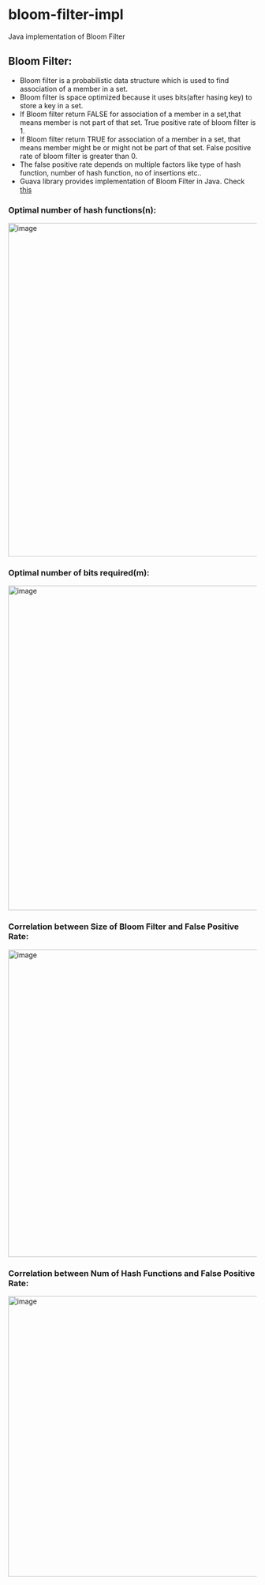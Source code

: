 # bloom-filter-impl
Java implementation of Bloom Filter

## Bloom Filter:
- Bloom filter is a probabilistic data structure which is used to find association of a member in a set.
- Bloom filter is space optimized because it uses bits(after hasing key) to store a key in a set.
- If Bloom filter return FALSE for association of a member in a set,that means member is not part of that set. True positive rate of bloom filter is 1.
- If Bloom filter return TRUE for association of a member in a set, that means member might be or might not be part of that set. False positive rate of bloom filter is greater than 0.
- The false positive rate depends on multiple factors like type of hash function, number of hash function, no of insertions etc..
- Guava library provides implementation of Bloom Filter in Java. Check [this](https://www.baeldung.com/guava-bloom-filter#:~:text=A%20Bloom%20filter%20is%20a,is%20not%20in%20the%20set.)

### Optimal number of hash functions(n):
<img width="675" alt="image" src="https://github.com/sy117/bloom-filter-impl/assets/26311536/2ba17e96-b4cc-4b1c-967e-23fdbd93bf0f">


### Optimal number of bits required(m):
<img width="657" alt="image" src="https://github.com/sy117/bloom-filter-impl/assets/26311536/66807470-06aa-4fa8-ab8c-4d5011a679df">

### Correlation between Size of Bloom Filter and False Positive Rate:
<img width="622" alt="image" src="https://github.com/sy117/bloom-filter-impl/assets/26311536/09a394af-87f8-496f-a27b-0a5118e2a4ff">

### Correlation between Num of Hash Functions and False Positive Rate:
<img width="568" alt="image" src="https://github.com/sy117/bloom-filter-impl/assets/26311536/401bab13-f784-47bc-b3ce-58bf1ab1e57a">

  

